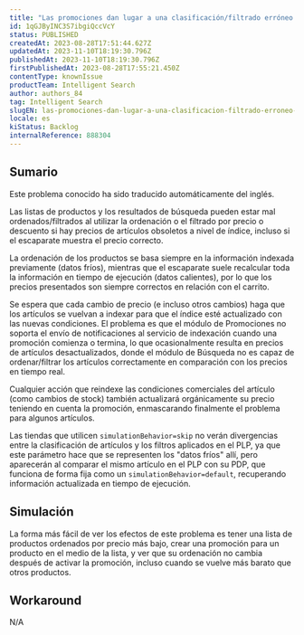 ```yaml
---
title: "Las promociones dan lugar a una clasificación/filtrado erróneo por precio o descuento"
id: 1qGJByINC3S7ibgiQccVcY
status: PUBLISHED
createdAt: 2023-08-28T17:51:44.627Z
updatedAt: 2023-11-10T18:19:30.796Z
publishedAt: 2023-11-10T18:19:30.796Z
firstPublishedAt: 2023-08-28T17:55:21.450Z
contentType: knownIssue
productTeam: Intelligent Search
author: authors_84
tag: Intelligent Search
slugEN: las-promociones-dan-lugar-a-una-clasificacion-filtrado-erroneo-por-precio-o
locale: es
kiStatus: Backlog
internalReference: 888304
---
```


## Sumario

<div class="alert alert-info">
  <p>Este problema conocido ha sido traducido automáticamente del inglés.</p>
</div>

Las listas de productos y los resultados de búsqueda pueden estar mal ordenados/filtrados al utilizar la ordenación o el filtrado por precio o descuento si hay precios de artículos obsoletos a nivel de índice, incluso si el escaparate muestra el precio correcto.

La ordenación de los productos se basa siempre en la información indexada previamente (datos fríos), mientras que el escaparate suele recalcular toda la información en tiempo de ejecución (datos calientes), por lo que los precios presentados son siempre correctos en relación con el carrito.

Se espera que cada cambio de precio (e incluso otros cambios) haga que los artículos se vuelvan a indexar para que el índice esté actualizado con las nuevas condiciones. El problema es que el módulo de Promociones no soporta el envío de notificaciones al servicio de indexación cuando una promoción comienza o termina, lo que ocasionalmente resulta en precios de artículos desactualizados, donde el módulo de Búsqueda no es capaz de ordenar/filtrar los artículos correctamente en comparación con los precios en tiempo real.

Cualquier acción que reindexe las condiciones comerciales del artículo (como cambios de stock) también actualizará orgánicamente su precio teniendo en cuenta la promoción, enmascarando finalmente el problema para algunos artículos.

Las tiendas que utilicen `simulationBehavior=skip` no verán divergencias entre la clasificación de artículos y los filtros aplicados en el PLP, ya que este parámetro hace que se representen los "datos fríos" allí, pero aparecerán al comparar el mismo artículo en el PLP con su PDP, que funciona de forma fija como un `simulationBehavior=default`, recuperando información actualizada en tiempo de ejecución.

## Simulación

La forma más fácil de ver los efectos de este problema es tener una lista de productos ordenados por precio más bajo, crear una promoción para un producto en el medio de la lista, y ver que su ordenación no cambia después de activar la promoción, incluso cuando se vuelve más barato que otros productos.

## Workaround

N/A


